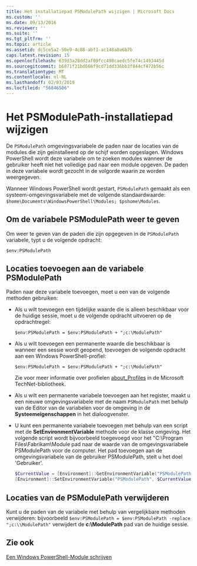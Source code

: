 ```yaml
---
title: Het installatiepad PSModulePath wijzigen | Microsoft Docs
ms.custom: ''
ms.date: 09/13/2016
ms.reviewer: ''
ms.suite: ''
ms.tgt_pltfrm: ''
ms.topic: article
ms.assetid: dc5ce5a2-50e9-4c88-abf1-ac148a8a6b7b
caps.latest.revision: 15
ms.openlocfilehash: 639d3a28dd2af09fcc498caedc5fe74c1493445d
ms.sourcegitcommit: b6871f21bd666f9cd71dd336bb3f844cf472b56c
ms.translationtype: MT
ms.contentlocale: nl-NL
ms.lasthandoff: 02/03/2019
ms.locfileid: "56846506"
---
```

# <a name="modifying-the-psmodulepath-installation-path"></a>Het PSModulePath-installatiepad wijzigen

De `PSModulePath` omgevingsvariabele de paden naar de locaties van de modules die zijn geïnstalleerd op de schijf worden opgeslagen. Windows PowerShell wordt deze variabele om te zoeken modules wanneer de gebruiker heeft niet het volledige pad naar een module opgeven. De paden in deze variabele wordt gezocht in de volgorde waarin ze worden weergegeven.

Wanneer Windows PowerShell wordt gestart, `PSModulePath` gemaakt als een systeem-omgevingsvariabele met de volgende standaardwaarde: `$home\Documents\WindowsPowerShell\Modules; $pshome\Modules`.

## <a name="to-view-the-psmodulepath-variable"></a>Om de variabele PSModulePath weer te geven

Om weer te geven van de paden die zijn opgegeven in de `PSModulePath` variabele, typt u de volgende opdracht:

`$env:PSModulePath`

## <a name="to-add-locations-to-the-psmodulepath-variable"></a>Locaties toevoegen aan de variabele PSModulePath

Paden naar deze variabele toevoegen, moet u een van de volgende methoden gebruiken:

- Als u wilt toevoegen een tijdelijke waarde die is alleen beschikbaar voor de huidige sessie, moet u de volgende opdracht uitvoeren op de opdrachtregel:

  `$env:PSModulePath = $env:PSModulePath + ";c:\ModulePath"`

- Als u wilt toevoegen een permanente waarde die beschikbaar is wanneer een sessie wordt geopend, toevoegen de volgende opdracht aan een Windows PowerShell-profiel:

  `$env:PSModulePath = $env:PSModulePath + ";c:\ModulePath"`

  Zie voor meer informatie over profielen [about_Profiles](/powershell/module/microsoft.powershell.core/about/about_profiles) in de Microsoft TechNet-bibliotheek.

- Als u wilt een permanente variabele toevoegen aan het register, maakt u een nieuwe omgevingsvariabele met de naam `PSModulePath` met behulp van de Editor van de variabelen voor de omgeving in de **Systeemeigenschappen** in het dialoogvenster.

- U kunt een permanente variabele toevoegen met behulp van een script met de **SetEnvironmentVariable** methode voor de klasse omgeving. Het volgende script wordt bijvoorbeeld toegevoegd voor het "C:\Program Files\Fabrikam\Module pad naar de waarde van de omgevingsvariabele PSModulePath voor de computer. Het pad toevoegen aan de omgevingsvariabele van de gebruiker PSModulePath, stelt u het doel 'Gebruiker'.

  ```powershell
  $CurrentValue = [Environment]::GetEnvironmentVariable("PSModulePath", "Machine")
  [Environment]::SetEnvironmentVariable("PSModulePath", $CurrentValue + ";C:\Program Files\Fabrikam\Modules", "Machine")

  ```

## <a name="to-remove-locations-from-the-psmodulepath"></a>Locaties van de PSModulePath verwijderen

Kunt u de paden van de variabele met behulp van vergelijkbare methoden verwijderen: bijvoorbeeld `$env:PSModulePath = $env:PSModulePath -replace ";c:\\ModulePath"` verwijdert de **c:\ModulePath** pad van de huidige sessie.

## <a name="see-also"></a>Zie ook

[Een Windows PowerShell-Module schrijven](./writing-a-windows-powershell-module.md)
